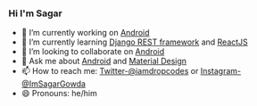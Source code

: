 ### Hi I'm Sagar

* 🔭 I’m currently working on [Android](https://developer.android.com/)
* 🌱 I’m currently learning [Django REST framework](https://www.django-rest-framework.org/) and [ReactJS](https://reactjs.org/)
* 👯 I’m looking to collaborate on [Android](https://developer.android.com/)
* 💬 Ask me about [Android](https://developer.android.com/) and [Material Design](https://material.io/)
* 📫 How to reach me: [Twitter-@iamdropcodes](https://twitter.com/imdropcodes) or [Instagram-@ImSagarGowda](https://www.instagram.com/imsagargowda/)
* 😄 Pronouns: he/him
